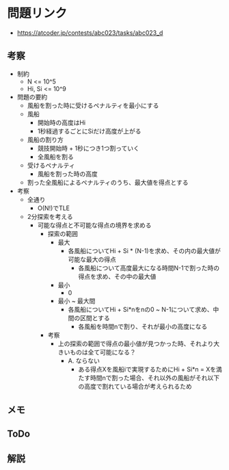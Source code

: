 # 問題リンク
- https://atcoder.jp/contests/abc023/tasks/abc023_d

## 考察
- 制約
    - N <= 10^5
    - Hi, Si <= 10^9
- 問題の要約
    - 風船を割った時に受けるペナルティを最小にする
    - 風船
        - 開始時の高度はHi
        - 1秒経過するごとにSiだけ高度が上がる
    - 風船の割り方
        - 競技開始時 + 1秒につき1つ割っていく
        - 全風船を割る
    - 受けるペナルティ
        - 風船を割った時の高度
    - 割った全風船によるペナルティのうち、最大値を得点とする
- 考察
    - 全通り
        - O(N!)でTLE
    - 2分探索を考える
        - 可能な得点と不可能な得点の境界を求める
            - 探索の範囲
                - 最大
                    - 各風船についてHi + Si * (N-1)を求め、その内の最大値が可能な最大の得点
                        - 各風船について高度最大になる時間N-1で割った時の得点を求め、その中の最大値
                - 最小
                    - 0
                - 最小 ~ 最大間
                    - 各風船についてHi + Si*nをnの0 ~ N-1について求め、中間の区間とする
                        - 各風船を時間nで割り、それが最小の高度になる
            - 考察
                - 上の探索の範囲で得点の最小値が見つかった時、それより大きいものは全て可能になる？
                    - A. ならない
                        - ある得点Xを風船iで実現するためにHi + Si*n = Xを満たす時間nで割った場合、それ以外の風船がそれ以下の高度で割れている場合が考えられるため



## メモ

## ToDo

## 解説